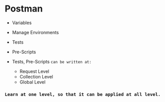 # Postman

<!-- TODO
-->

- Variables
- Manage Environments
- Tests
- Pre-Scripts
- Tests, Pre-Scripts `can be written at:`

  - Request Level
  - Collection Level
  - Global Level

### `Learn at one level, so that it can be applied at all level.`
